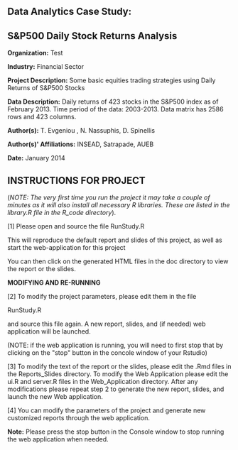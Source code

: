 Data Analytics Case Study: 
---------------------------------------------------------

S&P500 Daily Stock Returns Analysis
---------------------------------------------------------

**Organization:** Test 

**Industry:** Financial Sector 

**Project Description:** Some basic equities trading strategies using Daily Returns of S&P500 Stocks 

**Data Description:** Daily returns of 423 stocks in the S&P500 index as of February 2013. Time period of the data: 2003-2013. Data matrix has 2586 rows and 423 columns. 

**Author(s):** T. Evgeniou , N. Nassuphis, D. Spinellis 

**Author(s)' Affiliations:** INSEAD, Satrapade, AUEB 

**Date:** January 2014 

INSTRUCTIONS FOR PROJECT
---------------------------------------------------------

(*NOTE: The very first time you run the project it may take a couple of minutes as it will also install all necessary R libraries. These are listed in the library.R file in the R_code directory*).


[1] Please open and source the file RunStudy.R 

This will reproduce the default report and slides of this project, as well as  start the web-application for this project

You can then click on the generated HTML files in the doc directory to view the report or the slides.

**MODIFYING AND RE-RUNNING**

[2] To modify the project parameters, please edit them in the file 

RunStudy.R

and source this file again. A new report, slides, and (if needed) web application will be launched. 

(NOTE: if the web application is running, you will need to first stop that by clicking on the "stop" button in the concole window of your Rstudio)


[3] To modify the text of the report or the slides, please edit the .Rmd files in the Reports_Slides directory. To modify the Web Application please edit the ui.R and server.R files in the Web_Application directory. After any modifications please repeat step 2 to generate the new report, slides, and launch the new Web application. 

[4] You can modify the parameters of the project and generate new customized reports through the web application. 

**Note:** Please press the stop button in the Console window to stop running the web application when needed.
